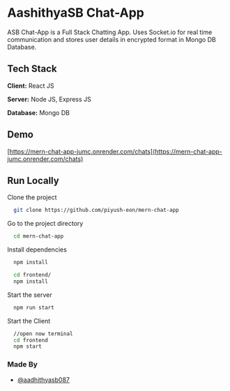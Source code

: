 
# AashithyaSB Chat-App

ASB Chat-App is a Full Stack Chatting App.
Uses Socket.io for real time communication and stores user details in encrypted format in Mongo DB Database.
## Tech Stack

**Client:** React JS

**Server:** Node JS, Express JS

**Database:** Mongo DB
  
## Demo

[https://mern-chat-app-jumc.onrender.com/chats](https://mern-chat-app-jumc.onrender.com/chats)


## Run Locally

Clone the project

```bash
  git clone https://github.com/piyush-eon/mern-chat-app
```

Go to the project directory

```bash
  cd mern-chat-app
```

Install dependencies

```bash
  npm install
```

```bash
  cd frontend/
  npm install
```

Start the server

```bash
  npm run start
```
Start the Client

```bash
  //open now terminal
  cd frontend
  npm start
```

  
### Made By

- [@aadhithyasb087](https://github.com/aadhithyasb087)

  
